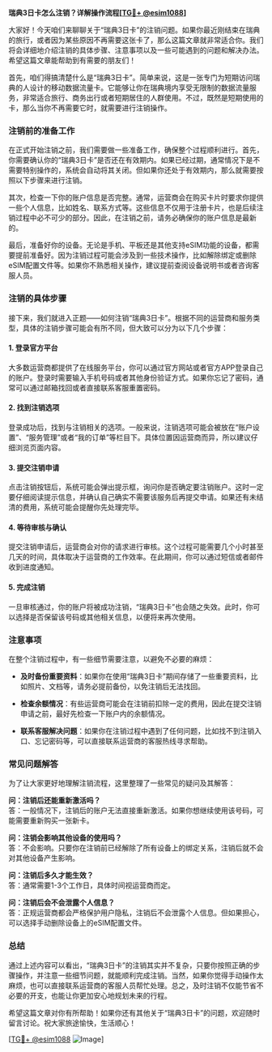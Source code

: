 **瑞典3日卡怎么注销？详解操作流程[[TG💪+ @esim1088](https://t.me/s/esim1088)]**

大家好！今天咱们来聊聊关于“瑞典3日卡”的注销问题。如果你最近刚结束在瑞典的旅行，或者因为某些原因不再需要这张卡了，那么这篇文章就非常适合你。我们将会详细地介绍注销的具体步骤、注意事项以及一些可能遇到的问题和解决办法。希望这篇文章能帮助到有需要的朋友们！

首先，咱们得搞清楚什么是“瑞典3日卡”。简单来说，这是一张专门为短期访问瑞典的人设计的移动数据流量卡。它能够让你在瑞典境内享受无限制的数据流量服务，非常适合旅行、商务出行或者短期居住的人群使用。不过，既然是短期使用的卡，那么当你不再需要它时，就需要进行注销操作。

### **注销前的准备工作**

在正式开始注销之前，我们需要做一些准备工作，确保整个过程顺利进行。首先，你需要确认你的“瑞典3日卡”是否还在有效期内。如果已经过期，通常情况下是不需要特别操作的，系统会自动将其关闭。但如果你还处于有效期内，那么就需要按照以下步骤来进行注销。

其次，检查一下你的账户信息是否完整。通常，运营商会在购买卡片时要求你提供一些个人信息，比如姓名、联系方式等。这些信息不仅用于注册卡片，也是后续注销过程中必不可少的部分。因此，在注销之前，请务必确保你的账户信息是最新的。

最后，准备好你的设备。无论是手机、平板还是其他支持eSIM功能的设备，都需要提前准备好。因为注销过程可能会涉及到一些技术操作，比如解除绑定或删除eSIM配置文件等。如果你不熟悉相关操作，建议提前查阅设备说明书或者咨询客服人员。

### **注销的具体步骤**

接下来，我们就进入正题——如何注销“瑞典3日卡”。根据不同的运营商和服务类型，具体的注销步骤可能会有所不同，但大致可以分为以下几个步骤：

#### **1. 登录官方平台**
大多数运营商都提供了在线服务平台，你可以通过官方网站或者官方APP登录自己的账户。登录时需要输入手机号码或者其他身份验证方式。如果你忘记了密码，通常可以通过邮箱找回或者直接联系客服重置密码。

#### **2. 找到注销选项**
登录成功后，找到与注销相关的选项。一般来说，注销选项可能会被放在“账户设置”、“服务管理”或者“我的订单”等栏目下。具体位置因运营商而异，所以建议仔细浏览页面内容。

#### **3. 提交注销申请**
点击注销按钮后，系统可能会弹出提示框，询问你是否确定要注销账户。这时一定要仔细阅读提示信息，并确认自己确实不需要该服务后再提交申请。如果还有未结清的费用，系统可能会提醒你先处理完毕。

#### **4. 等待审核与确认**
提交注销申请后，运营商会对你的请求进行审核。这个过程可能需要几个小时甚至几天的时间，具体取决于运营商的工作效率。在此期间，你可以通过短信或者邮件收到进度通知。

#### **5. 完成注销**
一旦审核通过，你的账户将被成功注销，“瑞典3日卡”也会随之失效。此时，你可以选择是否保留该号码或其他相关信息，以便将来再次使用。

### **注意事项**

在整个注销过程中，有一些细节需要注意，以避免不必要的麻烦：

- **及时备份重要资料**：如果你在使用“瑞典3日卡”期间存储了一些重要资料，比如照片、文档等，请务必提前备份，以免注销后无法找回。
  
- **检查余额情况**：有些运营商可能会在注销前扣除一定的费用，因此在提交注销申请之前，最好先检查一下账户内的余额情况。

- **联系客服解决问题**：如果你在注销过程中遇到了任何问题，比如找不到注销入口、忘记密码等，可以直接联系运营商的客服热线寻求帮助。

### **常见问题解答**

为了让大家更好地理解注销流程，这里整理了一些常见的疑问及其解答：

**问：注销后还能重新激活吗？**  
答：一般情况下，注销后的账户无法直接重新激活。如果你想继续使用该号码，可能需要重新购买一张新卡。

**问：注销会影响其他设备的使用吗？**  
答：不会影响。只要你在注销前已经解除了所有设备上的绑定关系，注销后就不会对其他设备产生影响。

**问：注销后多久才能生效？**  
答：通常需要1-3个工作日，具体时间视运营商而定。

**问：注销后会不会泄露个人信息？**  
答：正规运营商都会严格保护用户隐私，注销后不会泄露个人信息。但如果担心，可以选择手动删除设备上的eSIM配置文件。

### **总结**

通过上述内容可以看出，“瑞典3日卡”的注销其实并不复杂，只要你按照正确的步骤操作，并注意一些细节问题，就能顺利完成注销。当然，如果你觉得手动操作太麻烦，也可以直接联系运营商的客服人员帮忙处理。总之，及时注销不仅能节省不必要的开支，也能让你更加安心地规划未来的行程。

希望这篇文章对你有所帮助！如果你还有其他关于“瑞典3日卡”的问题，欢迎随时留言讨论。祝大家旅途愉快，生活顺心！

[[TG💪+ @esim1088](https://t.me/s/esim1088) ![Image](https://i.postimg.cc/4NQfJmqS/Snipaste-2025-05-13-00-14-12.png)]